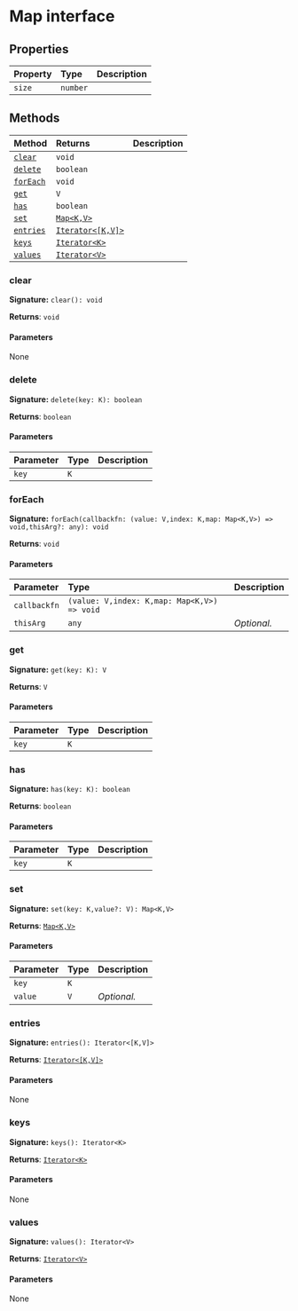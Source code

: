 # Map interface










## Properties

| Property	   | Type	| Description|
|:-------------|:-------|:-----------|
|`size`      | `number` |  |




## Methods

| Method	   |  Returns	| Description|
|:-------------|:-------|:-----------|
|[`clear`](#clear)      | `void` |  |
|[`delete`](#delete)      | `boolean` |  |
|[`forEach`](#foreach)      | `void` |  |
|[`get`](#get)      | `V` |  |
|[`has`](#has)      | `boolean` |  |
|[`set`](#set)      | [`Map<K,V>`](../es6-collections/map.md) |  |
|[`entries`](#entries)      | [`Iterator<[K,V]>`](../es6-collections/iterator.md) |  |
|[`keys`](#keys)      | [`Iterator<K>`](../es6-collections/iterator.md) |  |
|[`values`](#values)      | [`Iterator<V>`](../es6-collections/iterator.md) |  |




### clear



**Signature:** `clear(): void`

**Returns**: `void`



#### Parameters
None


### delete



**Signature:** `delete(key: K): boolean`

**Returns**: `boolean`



#### Parameters


| Parameter	   | Type    | Description |
|:-------------|:---------------|:------------|
| `key`    | `K` |  |


### forEach



**Signature:** `forEach(callbackfn: (value: V,index: K,map: Map<K,V>) => void,thisArg?: any): void`

**Returns**: `void`



#### Parameters


| Parameter	   | Type    | Description |
|:-------------|:---------------|:------------|
| `callbackfn`    | `(value: V,index: K,map: Map<K,V>) => void` |  |
| `thisArg`    | `any` | _Optional._ |


### get



**Signature:** `get(key: K): V`

**Returns**: `V`



#### Parameters


| Parameter	   | Type    | Description |
|:-------------|:---------------|:------------|
| `key`    | `K` |  |


### has



**Signature:** `has(key: K): boolean`

**Returns**: `boolean`



#### Parameters


| Parameter	   | Type    | Description |
|:-------------|:---------------|:------------|
| `key`    | `K` |  |


### set



**Signature:** `set(key: K,value?: V): Map<K,V>`

**Returns**: [`Map<K,V>`](../es6-collections/map.md)



#### Parameters


| Parameter	   | Type    | Description |
|:-------------|:---------------|:------------|
| `key`    | `K` |  |
| `value`    | `V` | _Optional._ |


### entries



**Signature:** `entries(): Iterator<[K,V]>`

**Returns**: [`Iterator<[K,V]>`](../es6-collections/iterator.md)



#### Parameters
None


### keys



**Signature:** `keys(): Iterator<K>`

**Returns**: [`Iterator<K>`](../es6-collections/iterator.md)



#### Parameters
None


### values



**Signature:** `values(): Iterator<V>`

**Returns**: [`Iterator<V>`](../es6-collections/iterator.md)



#### Parameters
None


